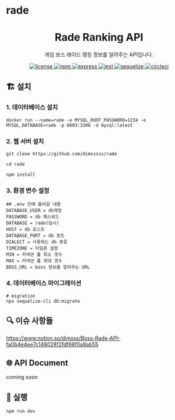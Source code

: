 # rade

<p align="center">
    <h1 align="center">
        Rade Ranking API
    </h1>
    <p align="center">게임 보스 레이드 랭킹 정보를 알려주는 API입니다<a href="https://github.com/dimsssss/rade"></a>.</p>
</p>

<p align="center">
    <a href="">
        <img alt="license" src="https://img.shields.io/github/license/dimsssss/toy-intergration-test">
    </a>
    <a href="">
        <img alt="npm" src="https://img.shields.io/node/v-lts/npm?label=npm&logo=npm">
    </a>
    <a href="https://expressjs.com/">
        <img alt="express" src="https://img.shields.io/node/v-lts/express?label=express&logo=express">
    </a>
    <a href="https://jestjs.io/">
        <img alt="jest" src="https://img.shields.io/node/v-lts/express?label=jest&logo=jest">
    </a>
    <a href="https://sequelize.org/">
        <img alt="sequelize" src="https://img.shields.io/node/v-lts/sequelize?label=sequelize&logo=sequelize">
    </a>
    <a href="https://dl.circleci.com/status-badge/redirect/gh/dimsssss/rade/tree/main">
        <img alt="circleci" src="https://dl.circleci.com/status-badge/img/gh/dimsssss/rade/tree/main.svg?style=svg">
    </a>
</p>

## 🏗 설치

### 1. 데이터베이스 설치

```shell
docker run --name=rade -e MYSQL_ROOT_PASSWORD=1234 -e MYSQL_DATABASE=rade -p 6603:3306 -d mysql:latest
```

### 2. 웹 서버 설치

```shell
git clone https://github.com/dimsssss/rade

cd rade

npm install
```

### 3. 환경 변수 설정

```
## .env 안에 들어갈 내용
DATABASE_USER = db계정
PASSWORD = db 패스워드
DATABASE = rade(임시)
HOST = db 호스트
DATABASE_PORT = db 포트
DIALECT = 사용하는 db 종류
TIMEZONE = 타임존 설정
MIN = 커넥션 풀 최소 갯수
MAX = 커넥션 풀 최대 갯수
BOSS_URL = boss 정보를 알려주는 URL

```

### 4. 데이터베이스 마이그레이션

```shell
# migration
npx sequelize-cli db:migrate
```

## 🔍 이슈 사항들

https://www.notion.so/dimsss/Boss-Rade-API-fa0b4e4ee7c148028f2fdf66f0a8ab55

## 🌐 API Document

coming soon

## 🧾 실행

```shell
npm run dev
```
